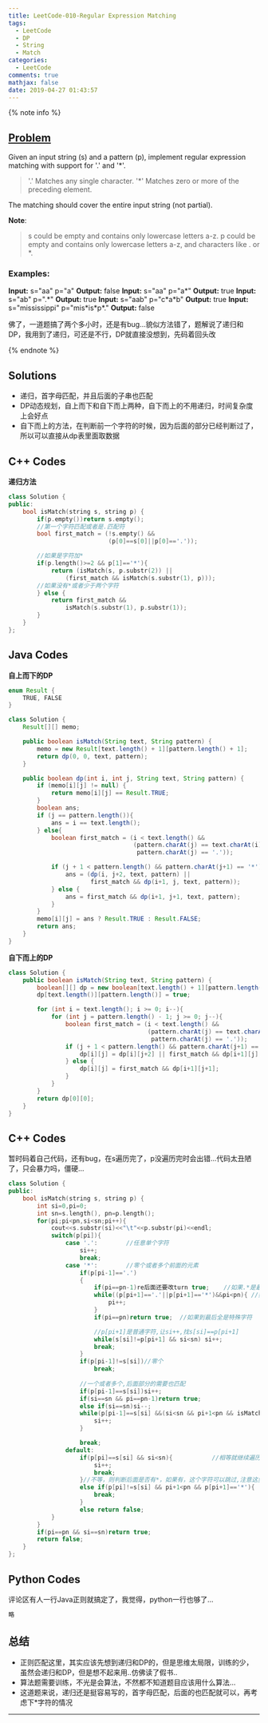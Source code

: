 ```yaml
---
title: LeetCode-010-Regular Expression Matching
tags:
  - LeetCode
  - DP
  - String
  - Match
categories:
  - LeetCode
comments: true
mathjax: false
date: 2019-04-27 01:43:57
---
```


<meta name="referrer" content="no-referrer" />

{% note info %}
## [Problem](https://leetcode.com/problems/regular-expression-matching/)   
Given an input string (s) and a pattern (p), implement regular expression matching with support for '.' and '\*'.

> '.' Matches any single character.
> '\*' Matches zero or more of the preceding element.

The matching should cover the entire input string (not partial).

**Note**:
> s could be empty and contains only lowercase letters a-z.
> p could be empty and contains only lowercase letters a-z, and characters like . or \*.

### Examples:
**Input:** s="aa" p="a"
**Output:** false
**Input:** s="aa" p="a\*"
**Output:** true
**Input:** s="ab" p=".\*"
**Output:** true
**Input:** s="aab" p="c\*a\*b"
**Output:** true
**Input:** s="mississippi" p="mis\*is\*p\*."
**Output:** false

佛了，一道题搞了两个多小时，还是有bug...貌似方法错了，题解说了递归和DP，我用到了递归，可还是不行，DP就直接没想到，先码着回头改

{% endnote %}
<!--more-->

## Solutions
- 递归，首字母匹配，并且后面的子串也匹配
- DP动态规划，自上而下和自下而上两种，自下而上的不用递归，时间复杂度上会好点
- 自下而上的方法，在判断前一个字符的时候，因为后面的部分已经判断过了，所以可以直接从dp表里面取数据

## C++ Codes
**递归方法**

```C++
class Solution {
public:
    bool isMatch(string s, string p) {
        if(p.empty())return s.empty();
        //第一个字符匹配或者是.匹配符
        bool first_match = (!s.empty() &&
                            (p[0]==s[0]||p[0]=='.'));

        //如果是字符加*
        if(p.length()>=2 && p[1]=='*'){
            return (isMatch(s, p.substr(2)) ||
                (first_match && isMatch(s.substr(1), p)));
        //如果没有*或者少于两个字符
        } else {
            return first_match &&
                isMatch(s.substr(1), p.substr(1));
        }
    }
};
```

## Java Codes
**自上而下的DP**

```Java
enum Result {
    TRUE, FALSE
}

class Solution {
    Result[][] memo;

    public boolean isMatch(String text, String pattern) {
        memo = new Result[text.length() + 1][pattern.length() + 1];
        return dp(0, 0, text, pattern);
    }

    public boolean dp(int i, int j, String text, String pattern) {
        if (memo[i][j] != null) {
            return memo[i][j] == Result.TRUE;
        }
        boolean ans;
        if (j == pattern.length()){
            ans = i == text.length();
        } else{
            boolean first_match = (i < text.length() &&
                                   (pattern.charAt(j) == text.charAt(i) ||
                                    pattern.charAt(j) == '.'));

            if (j + 1 < pattern.length() && pattern.charAt(j+1) == '*'){
                ans = (dp(i, j+2, text, pattern) ||
                       first_match && dp(i+1, j, text, pattern));
            } else {
                ans = first_match && dp(i+1, j+1, text, pattern);
            }
        }
        memo[i][j] = ans ? Result.TRUE : Result.FALSE;
        return ans;
    }
}
```

**自下而上的DP**

```Java
class Solution {
    public boolean isMatch(String text, String pattern) {
        boolean[][] dp = new boolean[text.length() + 1][pattern.length() + 1];
        dp[text.length()][pattern.length()] = true;

        for (int i = text.length(); i >= 0; i--){
            for (int j = pattern.length() - 1; j >= 0; j--){
                boolean first_match = (i < text.length() &&
                                       (pattern.charAt(j) == text.charAt(i) ||
                                        pattern.charAt(j) == '.'));
                if (j + 1 < pattern.length() && pattern.charAt(j+1) == '*'){
                    dp[i][j] = dp[i][j+2] || first_match && dp[i+1][j];
                } else {
                    dp[i][j] = first_match && dp[i+1][j+1];
                }
            }
        }
        return dp[0][0];
    }
}
```

## C++ Codes

暂时码着自己代码，还有bug，在s遍历完了，p没遍历完时会出错...代码太丑陋了，只会暴力吗，僵硬...

```C++
class Solution {
public:
    bool isMatch(string s, string p) {
        int si=0,pi=0;
        int sn=s.length(), pn=p.length();
        for(pi;pi<pn,si<sn;pi++){
            cout<<s.substr(si)<<"\t"<<p.substr(pi)<<endl;
            switch(p[pi]){
                case '.':        //任意单个字符
                    si++;
                    break;
                case '*':        //零个或者多个前面的元素
                    if(p[pi-1]=='.') 
                    {
                        if(pi==pn-1)re后面还要改turn true;    //如果.*是最后两个字符，直接返回true
                        while((p[pi+1]=='.'||p[pi+1]=='*')&&pi<pn){ //如果后面持续特殊字符
                            pi++;
                        }
                        if(pi==pn)return true;  //如果到最后全是特殊字符

                        //p[pi+1]是普通字符,让si++,找s[si]==p[pi+1]
                        while(s[si]!=p[pi+1] && si<sn) si++;
                        break;
                    }
                    if(p[pi-1]!=s[si])//零个
                        break;
                    
                    //一个或者多个,后面部分的需要也匹配
                    if(p[pi-1]==s[si])si++;
                    if(si==sn && pi==pn-1)return true;
                    else if(si==sn)si--;
                    while(p[pi-1]==s[si] &&(si<sn && pi+1<pn && isMatch(s.substr(si),p.substr(pi+1))==false)){
                        si++;
                    }

                    break; 
                default:
                    if(p[pi]==s[si] && si<sn){           //相等就继续遍历
                        si++;
                        break;
                    }//不等，则判断后面是否有*，如果有，这个字符可以跳过,注意这里si并没有自增
                    else if(p[pi]!=s[si] && pi+1<pn && p[pi+1]=='*'){
                        break;
                    }
                    else return false;
            }
        }
        if(pi==pn && si==sn)return true;
        return false;
    }
};
```

## Python Codes

评论区有人一行Java正则就搞定了，我觉得，python一行也够了...

```python
略
```

## 总结
- 正则匹配这里，其实应该先想到递归和DP的，但是思维太局限，训练的少，虽然会递归和DP，但是想不起来用..仿佛读了假书..
- 算法题需要训练，不光是会算法，不然都不知道题目应该用什么算法...
- 这道题来说，递归还是挺容易写的，首字母匹配，后面的也匹配就可以，再考虑下\*字符的情况


------

